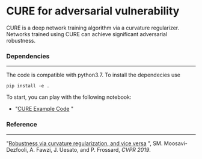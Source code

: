 # CURE for adversarial vulnerability
CURE is a deep network training algorithm via a curvature regularizer. Networks trained using CURE can achieve significant adversarial robustness.

### Dependencies
---
The code is compatible with python3.7. To install the dependecies use
```
pip install -e .
```

To start, you can play with the following notebook:

* "[CURE Example Code](https://github.com/F-Salehi/CURE_robustness/blob/master/notebooks/example.ipynb) "


### Reference 
----
"[Robustness via curvature regularization, and vice versa](https://arxiv.org/abs/1811.09716) ", SM. Moosavi-Dezfooli, A. Fawzi, J. Uesato, and P. Frossard, _CVPR 2019_.
